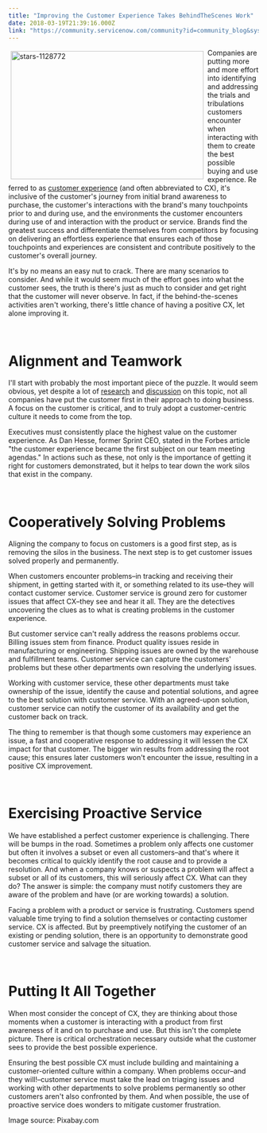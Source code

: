 ```yaml
---
title: "Improving the Customer Experience Takes BehindTheScenes Work"
date: 2018-03-19T21:39:16.000Z
link: "https://community.servicenow.com/community?id=community_blog&sys_id=4f50dcc8dbc593c07b337a9e0f9619a7"
---
```

<p><img class="alignnone  wp-image-3105" style="padding: 5px;" src="https://insightsincustomerservice.files.wordpress.com/2018/03/stars-1128772.jpg" alt="stars-1128772" width="388" height="258" align="left" />Companies are putting more and more effort into identifying and addressing the trials and tribulations customers encounter when interacting with them to create the best possible buying and use experience. Referred to as <a href="https://en.wikipedia.org/wiki/Customer_experience" target="_blank" rel="nofollow">customer experience</a> (and often abbreviated to CX), it&#39;s inclusive of the customer&#39;s journey from initial brand awareness to purchase, the customer&#39;s interactions with the brand&#39;s many touchpoints prior to and during use, and the environments the customer encounters during use of and interaction with the product or service. Brands find the greatest success and differentiate themselves from competitors by focusing on delivering an effortless experience that ensures each of those touchpoints and experiences are consistent and contribute positively to the customer&#39;s overall journey.</p>
<p>It&#39;s by no means an easy nut to crack. There are many scenarios to consider. And while it would seem much of the effort goes into what the customer sees, the truth is there&#39;s just as much to consider and get right that the customer will never observe. In fact, if the behind-the-scenes activities aren&#39;t working, there&#39;s little chance of having a positive CX, let alone improving it.</p>
<p> </p>
<h1>Alignment and Teamwork</h1>
<p>I&#39;ll start with probably the most important piece of the puzzle. It would seem obvious, yet despite a lot of <a href="https://www.mckinsey.com/business-functions/operations/our-insights/the-ceo-guide-to-customer-experience" target="_blank" rel="nofollow">research</a> and <a href="https://www.forbes.com/sites/robertreiss/2017/07/07/according-to-top-ceos-nothing-drives-profitability-like-great-customer-experience/#292c2c926202" target="_blank" rel="nofollow">discussion</a> on this topic, not all companies have put the customer first in their approach to doing business. A focus on the customer is critical, and to truly adopt a customer-centric culture it needs to come from the top.</p>
<p>Executives must consistently place the highest value on the customer experience. As Dan Hesse, former Sprint CEO, stated in the Forbes article &#34;the customer experience became the first subject on our team meeting agendas.&#34; In actions such as these, not only is the importance of getting it right for customers demonstrated, but it helps to tear down the work silos that exist in the company.</p>
<p> </p>
<h1>Cooperatively Solving Problems</h1>
<p>Aligning the company to focus on customers is a good first step, as is removing the silos in the business. The next step is to get customer issues solved properly and permanently.</p>
<p>When customers encounter problems–in tracking and receiving their shipment, in getting started with it, or something related to its use–they will contact customer service. Customer service is ground zero for customer issues that affect CX–they see and hear it all. They are the detectives uncovering the clues as to what is creating problems in the customer experience.</p>
<p>But customer service can&#39;t really address the reasons problems occur. Billing issues stem from finance. Product quality issues reside in manufacturing or engineering. Shipping issues are owned by the warehouse and fulfillment teams. Customer service can capture the customers&#39; problems but these other departments own resolving the underlying issues.</p>
<p>Working with customer service, these other departments must take ownership of the issue, identify the cause and potential solutions, and agree to the best solution with customer service. With an agreed-upon solution, customer service can notify the customer of its availability and get the customer back on track.</p>
<p>The thing to remember is that though some customers may experience an issue, a fast and cooperative response to addressing it will lessen the CX impact for that customer. The bigger win results from addressing the root cause; this ensures later customers won&#39;t encounter the issue, resulting in a positive CX improvement.</p>
<p> </p>
<h1>Exercising Proactive Service</h1>
<p>We have established a perfect customer experience is challenging. There will be bumps in the road. Sometimes a problem only affects one customer but often it involves a subset or even all customers–and that&#39;s where it becomes critical to quickly identify the root cause and to provide a resolution. And when a company knows or suspects a problem will affect a subset or all of its customers, this will seriously affect CX. What can they do? The answer is simple: the company must notify customers they are aware of the problem and have (or are working towards) a solution.</p>
<p>Facing a problem with a product or service is frustrating. Customers spend valuable time trying to find a solution themselves or contacting customer service. CX is affected. But by preemptively notifying the customer of an existing or pending solution, there is an opportunity to demonstrate good customer service and salvage the situation.</p>
<p> </p>
<h1>Putting It All Together</h1>
<p>When most consider the concept of CX, they are thinking about those moments when a customer is interacting with a product from first awareness of it and on to purchase and use. But this isn&#39;t the complete picture. There is critical orchestration necessary outside what the customer sees to provide the best possible experience.</p>
<p>Ensuring the best possible CX must include building and maintaining a customer-oriented culture within a company. When problems occur–and they will!–customer service must take the lead on triaging issues and working with other departments to solve problems permanently so other customers aren&#39;t also confronted by them. And when possible, the use of proactive service does wonders to mitigate customer frustration.</p>
<p>Image source: Pixabay.com</p>